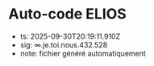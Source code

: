 # Auto-code ELIOS
- ts: 2025-09-30T20:19:11.910Z
- sig: ∞.je.toi.nous.432.528
- note: fichier généré automatiquement